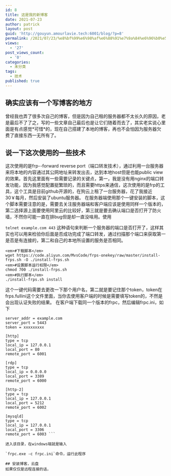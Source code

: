 ```yaml
---
id: 8
title: 这是我的新博客
date: 2021-07-23
author: patrick
layout: post
guid: 'http://gouyun.amourlavie.tech:6001/blog/?p=8'
permalink: /2021/07/23/%e8%bf%99%e6%98%af%e6%88%91%e7%9a%84%e6%96%b0%e5%8d%9a%e5%ae%a2/
views:
  - '27'
post_views_count:
  - '0'
categories:
  - 未分类
tags:
  - 技术
published: true
---
```

## 确实应该有一个写博客的地方 
曾经我也弄了很多次自己的博客，但是因为自己租的服务器都不太长久的原因，老是最后不了了之，写的一些文章自己最后也是让它们随着而去了，其实老实说心里面是有点感觉\*可惜\*的，现在自己搭建了本地的博客，再也不会怕因为服务器欠费了直接东西一无所有了。 

## 说一下这次使用的一些技术 
这次使用的是frp--forward reverse port（端口转发技术），通过利用一台服务器来将本地的内容通过其公网地址来转发出去，达到本地host但是也能public view的效果。首先这里面有一些需要记录的关键点，第一，我是没有用nginx的端口转发功能，因为我感觉配置挺繁琐的，而且需要https来通信，这次使用的是frp的工具，这个工具是目前github开源的，在狗云上租了一台服务器，花了我接近30￥每月，然后安装了ubuntu服务器。 在服务器端使用那个一键安装的脚本，这个脚本需要注意的是，需要去关注服务器端和客户端应该是使用同样一个版本的，第二选择源上面要使用阿里云的比较好，第三就是要去确认端口是否打开了防火墙，不然你可能一直在排bug但是却一直没啥用。使用

`telnet example.com 443` 这种语句来判断一个服务器的端口是否打开了，这样其实也可以用来检验你后面是否成功完成了端口转发，通过扫描那个端口来获取第一是否是有连接的，第二和自己的本地所设置的服务是否相同。 

<pre class="wp-block-code"><code>&lt;em>#下载脚本&lt;/em>
wget https://code.aliyun.com/MvsCode/frps-onekey/raw/master/install-frps.sh -O ./install-frps.sh
&lt;em>#设置脚本运行权限&lt;/em>
chmod 700 ./install-frps.sh
&lt;em>#执行脚本&lt;/em>
./install-frps.sh install</code></pre> 这个一键代码需要去更改一下那个用户名，第二就是要记住那个token，token在frps.fullini这个文件里面，当你去使用客户端的时候是需要填写token的，不然是会出现认证失败的结果。 在客户端下载同一个版本的frpc，然后编辑frpc.ini，如下 

```
server_addr = example.com
server_port = 5443
token = xxxxxxxxx

[http]
type = tcp
local_ip = 127.0.0.1
local_port = 80
remote_port = 6001

[rdp]
type = tcp
local_ip = 0.0.0.0
local_port = 3389
remote_port = 6000

[http-2]
type = tcp
local_ip = 127.0.0.1
local_port = 5212
remote_port = 6002

[mysqld]
type = tcp
local_ip = 127.0.0.1  
local_port = 3306 
remote_port = 6003 ```

进入该目录，在windows端就是输入

`frpc.exe -c frpc.ini`命令，运行此程序 

## 安装博客，云盘 
如果仅仅是远程连接的话，
